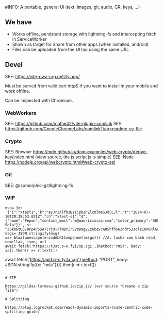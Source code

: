 #INFO: A portable, general UI (text, images, git, audio, QR, keys, ...)

## We have

* Works offline, persistent storage with lightning-fs and intercepting fetch in ServiceWorker
* Shown as target for Share from other apps (when installed, android)
* Files can be uploaded from the UI too using the same URL

## Devel

SEE: https://vite-pwa-org.netlify.app/

Must be served from valid cert httpS if you want to install in your mobile and work offline.

Can be inspected with Chromium.



### WebWorkers

SEE: https://github.com/mathe42/vite-plugin-comlink
SEE: https://github.com/GoogleChromeLabs/comlink?tab=readme-ov-file

### Crypto

SEE: Browser https://mdn.github.io/dom-examples/web-crypto/derive-key/index.html (view source, the js script js is simple)
SEE: Node https://nodejs.org/api/webcrypto.html#web-crypto-api

### Git

SEE: @isomorphic-git/lightning-fs

### WIP

~~~
msg= {m: '{"i":"xtest1","k":"eyJrZXlfb3BzIjpbInZlcmlmeSJdLCJl","t":"2024-07-10T20:38:53.021Z","ch":"xtest-s1","d":{"name":"Pepon","contact_mail":"m@mauriciocap.com","color_primary":"00529c","logo_emoji":"😎","logo_line1":"Una Sola"}}', s: "J6kn6tO5/UPp4P5SA7JrjU+/lmDrIrSVzDagyLzGbqvcA8Shfho63ndY5J3olsiOn0RlGdgQvacyjaE0aDjbOunWDiKgoYaINml+A0hgiqvgQy2Mikj+4hljFKcKTVnq"}
msgs= JSON.stringify(msg)
xa= btoa(unescape(encodeURIComponent(msgs))) //A: lucha con bash read, comillas, json, utf ...
await fetch('https://t3st.o-o.fyi/xp.cgi',{method:'POST', body: xa}).then(r => r.text())
~~~
await fetch('https://api1.o-o.fyi/x.cgi',{method: "POST", body: JSON.stringify({x: "hola"})}).then(r => r.text())
~~~

# ZIP

https://gildas-lormeau.github.io/zip.js/ (ver source "Create a zip file")

# Splitting

https://blog.logrocket.com/react-dynamic-imports-route-centric-code-splitting-guide/

